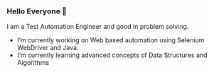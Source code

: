 ### Hello Everyone 👋

I am a Test Automation Engineer and good in problem solving.

*  I’m currently working on Web based automation using Selenium WebDriver and Java.
*  I’m currently learning advanced concepts of Data Structures and Algorithms


<!--
**mohan816/mohan816** is a ✨ _special_ ✨ repository because its `README.md` (this file) appears on your GitHub profile.

Here are some ideas to get you started:

- 🔭 I’m currently working on ...
- 🌱 I’m currently learning ...
- 👯 I’m looking to collaborate on ...
- 🤔 I’m looking for help with ...
- 💬 Ask me about ...
- 📫 How to reach me: ...
- 😄 Pronouns: ...
- ⚡ Fun fact: ...
-->
